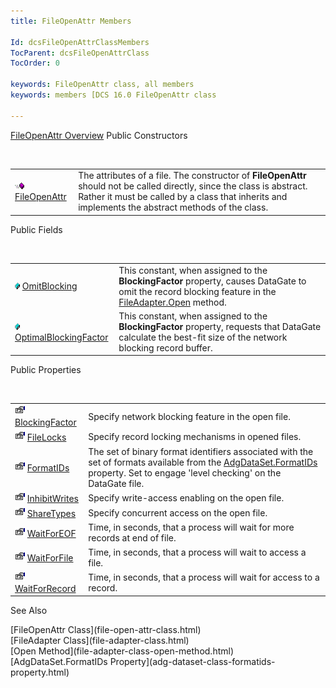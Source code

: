 ```yaml
---
title: FileOpenAttr Members

Id: dcsFileOpenAttrClassMembers
TocParent: dcsFileOpenAttrClass
TocOrder: 0

keywords: FileOpenAttr class, all members
keywords: members [DCS 16.0 FileOpenAttr class

---
```


[FileOpenAttr Overview](file-open-attr-class.html) 
Public Constructors

<br />


|      |      |
| ---- | ---- |
| <img alt="public property" src="images/public-method.gif" x-maintain-ratio="TRUE" width="15" height="11" border="0" /> [ FileOpenAttr](dcsFileOpenAttrClassConstructors.html) | The attributes of a file. The constructor of **FileOpenAttr** should not be called directly, since the class is abstract. Rather it must be called by a class that inherits and implements the abstract methods of the class. |



Public Fields

<br />


|      |      |
| ---- | ---- |
| <img height="11" src="images/field.bmp" width="8" border="0" x-maintain-ratio="TRUE" /> [ OmitBlocking](file-open-attr-class-omit-blocking-field.html) | This constant, when assigned to the **BlockingFactor** property, causes DataGate to omit the record blocking feature in the [ FileAdapter.Open](file-adapter-class-open-method.html) method. |
| <img height="11" src="images/field.bmp" width="8" border="0" x-maintain-ratio="TRUE" /> [ OptimalBlockingFactor](file-open-attr-class-optimal-blocking-factor-field.html) | This constant, when assigned to the **BlockingFactor** property, requests that DataGate calculate the best-fit size of the network blocking record buffer. |



Public Properties

<br />


|      |      |
| ---- | ---- |
| <img alt="public property" src="images/property.bmp" style="WIDTH:16px; HEIGHT:16px" width="16" height="16" border="0" /> [ BlockingFactor](file-open-attr-class-blocking-factor-property.html) | Specify network blocking feature in the open file. |
| <img alt="public property" src="images/property.bmp" style="WIDTH:16px; HEIGHT:16px" width="16" height="16" border="0" /> [ FileLocks](file-open-attr-class-file-locks-property.html) | Specify record locking mechanisms in opened files. |
| <img alt="public property" src="images/property.bmp" style="WIDTH:16px; HEIGHT:16px" width="16" height="16" border="0" /> [ FormatIDs](file-open-attr-class-formatids-property.html) | The set of binary format identifiers associated with the set of formats available from the [AdgDataSet.FormatIDs](adg-dataset-class-formatids-property.html) property. Set to engage 'level checking' on the DataGate file. |
| <img alt="public property" src="images/property.bmp" style="WIDTH:16px; HEIGHT:16px" width="16" height="16" border="0" /> [ InhibitWrites](file-open-attr-class-inhibit-write-property.html) | Specify write-access enabling on the open file. |
| <img alt="public property" src="images/property.bmp" style="WIDTH:16px; HEIGHT:16px" width="16" height="16" border="0" /> [ ShareTypes](file-open-attr-class-share-types-property.html) | Specify concurrent access on the open file. |
| <img alt="public property" src="images/property.bmp" style="WIDTH:16px; HEIGHT:16px" width="16" height="16" border="0" /> [ WaitForEOF](file-open-attr-class-wait-for-eof-property.html) | Time, in seconds, that a process will wait for more records at end of file. |
| <img alt="public property" src="images/property.bmp" style="WIDTH:16px; HEIGHT:16px" width="16" height="16" border="0" /> [ WaitForFile](file-open-attr-class-wait-for-file-property.html) | Time, in seconds, that a process will wait to access a file. |
| <img alt="public property" src="images/property.bmp" style="WIDTH:16px; HEIGHT:16px" width="16" height="16" border="0" /> [ WaitForRecord](file-open-attr-class-wait-for-record-property.html) | Time, in seconds, that a process will wait for access to a record. |



See Also

<dl />
      [FileOpenAttr Class](file-open-attr-class.html)
      <br />
      [FileAdapter Class](file-adapter-class.html)
      <br />
      [Open Method](file-adapter-class-open-method.html)
      <br />
      [AdgDataSet.FormatIDs Property](adg-dataset-class-formatids-property.html)

